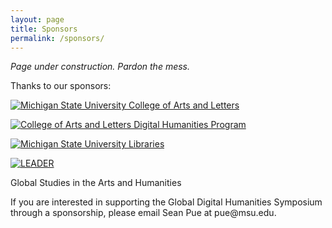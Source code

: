 ```yaml
---
layout: page
title: Sponsors
permalink: /sponsors/
---
```

*Page under construction. Pardon the mess.*

Thanks to our sponsors:

<p><a href="http://www.cal.msu.edu/"><img src="https://cloud.githubusercontent.com/assets/10420847/12365293/e7b8ff3e-bba1-11e5-9ed4-bcd102ae10ae.jpg" align="center" alt="Michigan State University College of Arts and Letters"/></a></p>

<p><a href="http://dh.cal.msu.edu/"><img src="https://cloud.githubusercontent.com/assets/10420847/12365311/05797ac6-bba2-11e5-88e9-777181f7797a.jpg" align ="center" alt="College of Arts and Letters Digital Humanities Program" /></a></p>

<p><a href="https://www.lib.msu.edu/dh/"><img src="https://cloud.githubusercontent.com/assets/10420847/12365721/97fffab2-bba4-11e5-9b06-6085d3abc338.png" align="center" alt="Michigan State University Libraries" /></a></p>

<p><a href="http://leadr.msu.edu/"><img src="https://cloud.githubusercontent.com/assets/10420847/12365736/b0438ea4-bba4-11e5-83d7-294c706b0ce8.png" align="center"alt="LEADER" /></a></p>

<p>Global Studies in the Arts and Humanities</p>

<p>If you are interested in supporting the Global Digital Humanities Symposium through a sponsorship, please email Sean Pue at pue@msu.edu.</p>

